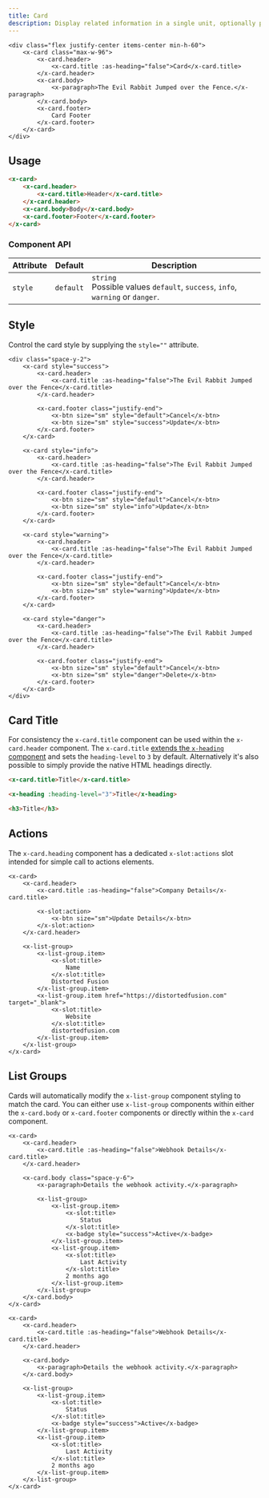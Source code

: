 ```yaml
---
title: Card
description: Display related information in a single unit, optionally providing related actions.
---
```


```blade-component-preview
<div class="flex justify-center items-center min-h-60">
    <x-card class="max-w-96">
        <x-card.header>
            <x-card.title :as-heading="false">Card</x-card.title>
        </x-card.header>
        <x-card.body>
            <x-paragraph>The Evil Rabbit Jumped over the Fence.</x-paragraph>
        </x-card.body>
        <x-card.footer>
            Card Footer
        </x-card.footer>
    </x-card>
</div>
```

## Usage

```html
<x-card>
    <x-card.header>
        <x-card.title>Header</x-card.title>
    </x-card.header>
    <x-card.body>Body</x-card.body>
    <x-card.footer>Footer</x-card.footer>
</x-card>
```

### Component API

| Attribute | Default   | Description                                                                      |
| --------- | --------- | -------------------------------------------------------------------------------- |
| `style`   | `default` | `string`<br>Possible values `default`, `success`, `info`, `warning` or `danger`. |

## Style

Control the card style by supplying the `style=""` attribute.

```blade-component-code
<div class="space-y-2">
    <x-card style="success">
        <x-card.header>
            <x-card.title :as-heading="false">The Evil Rabbit Jumped over the Fence</x-card.title>
        </x-card.header>

        <x-card.footer class="justify-end">
            <x-btn size="sm" style="default">Cancel</x-btn>
            <x-btn size="sm" style="success">Update</x-btn>
        </x-card.footer>
    </x-card>

    <x-card style="info">
        <x-card.header>
            <x-card.title :as-heading="false">The Evil Rabbit Jumped over the Fence</x-card.title>
        </x-card.header>

        <x-card.footer class="justify-end">
            <x-btn size="sm" style="default">Cancel</x-btn>
            <x-btn size="sm" style="info">Update</x-btn>
        </x-card.footer>
    </x-card>

    <x-card style="warning">
        <x-card.header>
            <x-card.title :as-heading="false">The Evil Rabbit Jumped over the Fence</x-card.title>
        </x-card.header>

        <x-card.footer class="justify-end">
            <x-btn size="sm" style="default">Cancel</x-btn>
            <x-btn size="sm" style="warning">Update</x-btn>
        </x-card.footer>
    </x-card>

    <x-card style="danger">
        <x-card.header>
            <x-card.title :as-heading="false">The Evil Rabbit Jumped over the Fence</x-card.title>
        </x-card.header>

        <x-card.footer class="justify-end">
            <x-btn size="sm" style="default">Cancel</x-btn>
            <x-btn size="sm" style="danger">Delete</x-btn>
        </x-card.footer>
    </x-card>
</div>
```

## Card Title

For consistency the `x-card.title` component can be used within the `x-card.header` component. The `x-card.title` [extends the `x-heading` component](/docs/components/typography#heading) and sets the `heading-level` to `3` by default. Alternatively it's also possible to simply provide the native HTML headings directly.

```html
<x-card.title>Title</x-card.title>

<x-heading :heading-level="3">Title</x-heading>

<h3>Title</h3>
```

## Actions

The `x-card.heading` component has a dedicated `x-slot:actions` slot intended for simple call to actions elements.

```blade-component-code
<x-card>
    <x-card.header>
        <x-card.title :as-heading="false">Company Details</x-card.title>

        <x-slot:action>
            <x-btn size="sm">Update Details</x-btn>
        </x-slot:action>
    </x-card.header>

    <x-list-group>
        <x-list-group.item>
            <x-slot:title>
                Name
            </x-slot:title>
            Distorted Fusion
        </x-list-group.item>
        <x-list-group.item href="https://distortedfusion.com" target="_blank">
            <x-slot:title>
                Website
            </x-slot:title>
            distortedfusion.com
        </x-list-group.item>
    </x-list-group>
</x-card>
```

## List Groups

Cards will automatically modify the `x-list-group` component styling to match the card. You can either use `x-list-group` components within either the `x-card.body` or `x-card.footer` components or directly within the `x-card` component.

```blade-component-code
<x-card>
    <x-card.header>
        <x-card.title :as-heading="false">Webhook Details</x-card.title>
    </x-card.header>

    <x-card.body class="space-y-6">
        <x-paragraph>Details the webhook activity.</x-paragraph>

        <x-list-group>
            <x-list-group.item>
                <x-slot:title>
                    Status
                </x-slot:title>
                <x-badge style="success">Active</x-badge>
            </x-list-group.item>
            <x-list-group.item>
                <x-slot:title>
                    Last Activity
                </x-slot:title>
                2 months ago
            </x-list-group.item>
        </x-list-group>
    </x-card.body>
</x-card>
```

```blade-component-code
<x-card>
    <x-card.header>
        <x-card.title :as-heading="false">Webhook Details</x-card.title>
    </x-card.header>

    <x-card.body>
        <x-paragraph>Details the webhook activity.</x-paragraph>
    </x-card.body>

    <x-list-group>
        <x-list-group.item>
            <x-slot:title>
                Status
            </x-slot:title>
            <x-badge style="success">Active</x-badge>
        </x-list-group.item>
        <x-list-group.item>
            <x-slot:title>
                Last Activity
            </x-slot:title>
            2 months ago
        </x-list-group.item>
    </x-list-group>
</x-card>
```
